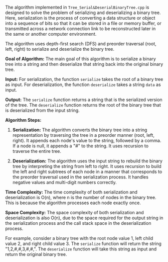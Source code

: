 The algorithm implemented in `Tree_Serial&DeserialBinaryTree.cpp` is designed to solve the problem of serializing and deserializing a binary tree. Here, serialization is the process of converting a data structure or object into a sequence of bits so that it can be stored in a file or memory buffer, or transmitted across a network connection link to be reconstructed later in the same or another computer environment. 

The algorithm uses depth-first search (DFS) and preorder traversal (root, left, right) to serialize and deserialize the binary tree.

**Goal of Algorithm:**
The main goal of this algorithm is to serialize a binary tree into a string and then deserialize that string back into the original binary tree.

**Input:**
For serialization, the function `serialize` takes the root of a binary tree as input.
For deserialization, the function `deserialize` takes a string `data` as input.

**Output:**
The `serialize` function returns a string that is the serialized version of the tree.
The `deserialize` function returns the root of the binary tree that is deserialized from the input string.

**Algorithm Steps:**
1. **Serialization:** The algorithm converts the binary tree into a string representation by traversing the tree in a preorder manner (root, left, right). It appends each node's value to the string, followed by a comma. If a node is null, it appends a "#" to the string. It uses recursion to traverse the entire tree.

2. **Deserialization:** The algorithm uses the input string to rebuild the binary tree by interpreting the string from left to right. It uses recursion to build the left and right subtrees of each node in a manner that corresponds to the preorder traversal used in the serialization process. It handles negative values and multi-digit numbers correctly.

**Time Complexity:**
The time complexity of both serialization and deserialization is O(n), where n is the number of nodes in the binary tree. This is because the algorithm processes each node exactly once.

**Space Complexity:**
The space complexity of both serialization and deserialization is also O(n), due to the space required for the output string in the serialization process and the call stack space in the deserialization process.

For example, consider a binary tree with the root node value 1, left child value 2, and right child value 3. The `serialize` function will return the string "1,2,#,#,3,#,#,". The `deserialize` function will take this string as input and return the original binary tree.
